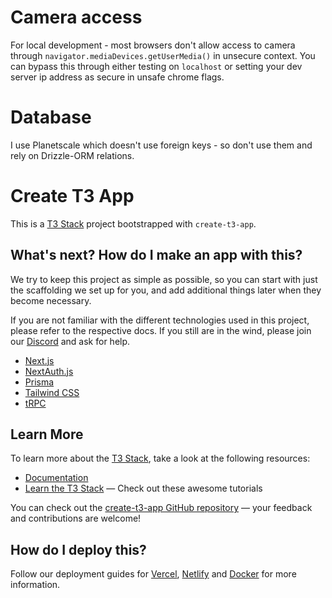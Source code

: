 # Camera accessFor local development - most browsers don't allow access to camera through `navigator.mediaDevices.getUserMedia()` in unsecure context.You can bypass this through either testing on `localhost` or setting your dev server ip address as secure in unsafe chrome flags.# DatabaseI use Planetscale which doesn't use foreign keys - so don't use them and rely on Drizzle-ORM relations.# Create T3 AppThis is a [T3 Stack](https://create.t3.gg/) project bootstrapped with `create-t3-app`.## What's next? How do I make an app with this?We try to keep this project as simple as possible, so you can start with just the scaffolding we set up for you, and add additional things later when they become necessary.If you are not familiar with the different technologies used in this project, please refer to the respective docs. If you still are in the wind, please join our [Discord](https://t3.gg/discord) and ask for help.- [Next.js](https://nextjs.org)- [NextAuth.js](https://next-auth.js.org)- [Prisma](https://prisma.io)- [Tailwind CSS](https://tailwindcss.com)- [tRPC](https://trpc.io)## Learn MoreTo learn more about the [T3 Stack](https://create.t3.gg/), take a look at the following resources:- [Documentation](https://create.t3.gg/)- [Learn the T3 Stack](https://create.t3.gg/en/faq#what-learning-resources-are-currently-available) — Check out these awesome tutorialsYou can check out the [create-t3-app GitHub repository](https://github.com/t3-oss/create-t3-app) — your feedback and contributions are welcome!## How do I deploy this?Follow our deployment guides for [Vercel](https://create.t3.gg/en/deployment/vercel), [Netlify](https://create.t3.gg/en/deployment/netlify) and [Docker](https://create.t3.gg/en/deployment/docker) for more information.